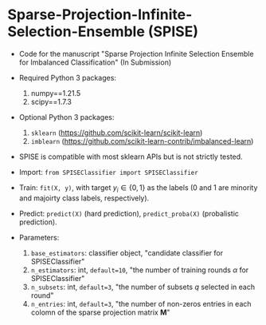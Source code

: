 # Sparse-Projection-Infinite-Selection-Ensemble (SPISE)

* Code for the manuscript "Sparse Projection Infinite Selection Ensemble for Imbalanced Classification" (In Submission)

* Required Python 3 packages:
    1. numpy==1.21.5
    2. scipy==1.7.3

* Optional Python 3 packages: 
    1. `sklearn` (https://github.com/scikit-learn/scikit-learn)
    2. `imblearn` (https://github.com/scikit-learn-contrib/imbalanced-learn)

* SPISE is compatible with most sklearn APIs but is not strictly tested.

* Import: `from SPISEClassifier import SPISEClassifier`

* Train: `fit(X, y)`, with target $y_i \in \{0, 1\}$ as the labels ($0$ and $1$ are minority and majoirty class labels, respectively). 

* Predict: `predict(X)` (hard prediction), `predict_proba(X)` (probalistic prediction).

* Parameters: 
    1. `base_estimators`: classifier object, "candidate classifier for SPISEClassifier"
    2. `n_estimators`: int, `default=10`, "the number of training rounds $\alpha$ for SPISEClassifier"
    3. `n_subsets`: int, `default=3`, "the number of subsets $q$ selected in each round"
    4. `n_entries`: int, `default=3`, "the number of non-zeros entries in each colomn of the sparse projection matrix $\textbf{M}$"
